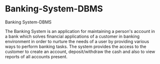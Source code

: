 # Banking-System-DBMS
Banking System-DBMS

The Banking System is an application for maintaining a person's account in a bank
which solves financial applications of a customer in banking environment in order to
nurture the needs of a user by providing various ways to perform banking tasks. The
system provides the access to the customer to create an account, deposit/withdraw
the cash and also to view reports of all accounts present.